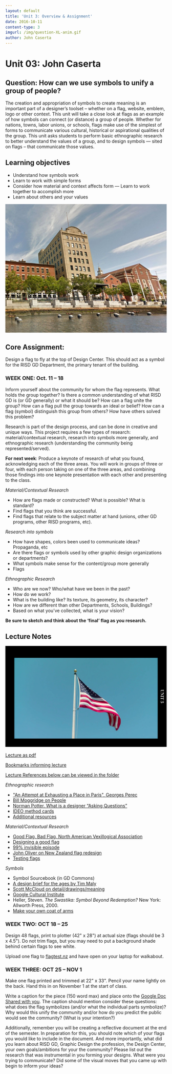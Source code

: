 ```yaml
---
layout: default
title: 'Unit 3: Overview & Assignment'
date: 2016-10-11
content-type: 3
imgurl: /img/question-XL-anim.gif
author: John Caserta
---
```


# Unit 03: John Caserta

## Question: How can we use symbols to unify a group of people?

The creation and appropriation of symbols to create meaning is an important part of a designer’s toolset – whether on a flag, website, emblem, logo or other context. This unit will take a close look at flags as an example of how symbols can connect (or distance) a group of people. Whether for nations, towns, labor unions, or schools, flags make use of the simplest of forms to communicate various cultural, historical or aspirational qualities of the group. This unit asks students to perform basic ethnographic research to better understand the values of a group, and to design symbols — sited on flags – that communicate those values.

## Learning objectives
* Understand how symbols work
* Learn to work with simple forms
* Consider how material and context affects form — Learn to work together to accomplish more
* Learn about others and your values


![Design Center](/img/dc_flag.jpg)

## Core Assignment:

Design a flag to fly at the top of Design Center. This should act as a symbol for the RISD GD Department, the primary tenant of the building.

### WEEK ONE: Oct. 11 – 18
Inform yourself about the community for whom the flag represents. What holds the group together? Is there a common understanding of what RISD GD is (or GD generally) or what it should be? How can a flag unite the group? How can a flag pull the group towards an ideal or belief? How can a flag (symbol) distinguish this group from others? How have others solved this problem?

Research is part of the design process, and can be done in creative and unique ways. This project requires a few types of research: material/contextual research, research into symbols more generally, and ethnographic research (understanding the community being represented/served).

**For next week**: Produce a keynote of research of what you found, acknowledging each of the three areas. You will work in groups of three or four, with each person taking on one of the three areas, and combining those findings into one keynote presentation with each other and presenting to the class.


*Material/Contextual Research*

* How are flags made or constructed? What is possible? What is standard?
* Find flags that you think are successful.
* Find flags that relate to the subject matter at hand (unions, other GD programs, other RISD programs, etc).

*Research into symbols*

* How have shapes, colors been used to communicate ideas? Propaganda, etc
* Are there flags or symbols used by other graphic design organizations or departments?
* What symbols make sense for the content/group more generally
* Flags

*Ethnographic Research*

* Who are we now? Who/what have we been in the past?
* How do we work?
* What is the building like? Its texture, its geometry, its character?
* How are we different than other Departments, Schools, Buildings?
* Based on what you’ve collected, what is your vision?


**Be sure to sketch and think about the ‘final’ flag as you research.**


## Lecture Notes

![Flag](/img/flag.png)

[Lecture as pdf](https://drive.google.com/file/d/0BzGo6I72eF2HQ2ZJT2k3LUx5UmM)

[Bookmarks informing lecture](https://www.are.na/john-caserta/flag)

[Lecture References below can be viewed in the folder](https://drive.google.com/drive/folders/0BzGo6I72eF2HcENNVDZ4NHE3bWM?usp=sharing)


*Ethnographic research*

* ["An Attempt at Exhausting a Place in Paris", Georges Perec ](https://drive.google.com/open?id=0BzGo6I72eF2HMTF0UU9lbl9Xams)
* [Bill Moggridge on People](https://drive.google.com/open?id=0BzGo6I72eF2HT0Y2RnQ4RVVIbmM)
* [Norman Potter. What is a designer “Asking Questions”](https://drive.google.com/open?id=0BzGo6I72eF2HX2NWQ2JuUmRHV00)
* [IDEO method cards](http://www.gillianhayes.com/Inf231F12/wp-content/uploads/2012/10/IDEOMethodCards.pdf)
* [Additional resources](https://drive.google.com/drive/folders/0BzGo6I72eF2HaXNVNXhKbEZESVE?usp=sharing)


*Material/Contextual Research*

* [Good Flag, Bad Flag, North American Vexillogical Association](http://www.metisnation.org/media/376268/gfbf_final_web.pdf)
*  [Designing a good flag](http://99percentinvisible.org/episode/vexillonaire/)
*  [99% invisible episode](http://99percentinvisible.org/article/vexillology-revisited-fixing-worst-civic-flag-designs-america/)
* [John Oliver on New Zealand flag redesign](https://www.youtube.com/watch?v=m_2tL--HMIo)
* [Testing flags](http://flagtest.nz/)

*Symbols*

* Symbol Sourcebook (in GD Commons)
* [A design brief for the ages by Tim Maly](https://worksthatwork.com/3/message-to-the-future/share/e8758f8c69f28bb2a0a1ff8d8a91196e)
* [Scott McCloud on detail/drawings/meaning](https://drive.google.com/open?id=0BzGo6I72eF2HM1QxRUpoRnF4MjQ)
* [Google Cultural Institute](https://www.google.com/culturalinstitute)
* Heller, Steven. *The Swastika: Symbol Beyond Redemption?* New York: Allworth Press, 2000.
* [Make your own coat of arms](http://myblazon.com/)




### WEEK TWO: OCT 18 – 25
Design 48 flags, print to plotter (42" x 28") at actual size (flags should be 3 x 4.5"). Do not trim flags, but you may need to put a background shade behind certain flags to see white.

Upload one flag to [flagtest.nz](http://flagtest.nz/) and have open on your laptop for walkabout.


### WEEK THREE: OCT 25 – NOV 1
Make one flag printed and trimmed at 22" x 33". Pencil your name lightly on the back. Hand this in on November 1 at the start of class.

Write a caption for the piece (150 word max) and place onto the [Google Doc Shared with you](https://docs.google.com/document/d/1Zt064gDAvOUOSMik371-w4d8-OIGZF67Xx8EYX0hZ3o). The caption should mention consider these questions: what does the flag symbolizes (and/or what the individual parts symbolize)? Why would this unify the community and/or how do you predict the public would see the community? (What is your intention?)

Additionally, remember you will be creating a reflective document at the end of the semester. In preparation for this, you should note which of your flags you would like to include in the document. And more importantly, what did you learn about RISD GD, Graphic Design the profession, the Design Center, your own goals/ambitions for your the community? Please list out the research that was instrumental in you forming your designs. What were you trying to communicate? Did some of the visual moves that you came up with begin to inform your ideas?
